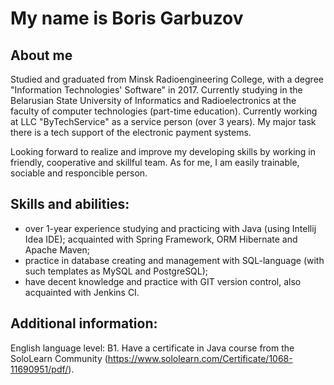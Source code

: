 # My name is Boris Garbuzov


## About me

Studied and graduated from Minsk Radioengineering College, with a degree "Information Technologies' Software" in 2017. Currently studying in the Belarusian State University of Informatics and Radioelectronics at the faculty of computer technologies (part-time education).
Currently working at LLC "ByTechService" as a service person (over 3 years). My major task there is a tech support of the electronic payment systems.

Looking forward to realize and improve my developing skills by working in friendly, cooperative and skillful team. As for me, I am easily trainable, sociable and responcible person.

## Skills and abilities:

  - over 1-year experience studying and practicing with Java (using Intellij Idea IDE); acquainted with Spring Framework, ORM Hibernate and Apache Maven;
  - practice in database creating and management with SQL-language (with such templates as MySQL and PostgreSQL);
  - have decent knowledge and practice with GIT version control, also acquainted with Jenkins CI.
  
  
## Additional information:

  English language level: B1.
  Have a certificate in Java course from the SoloLearn Community (https://www.sololearn.com/Certificate/1068-11690951/pdf/).

